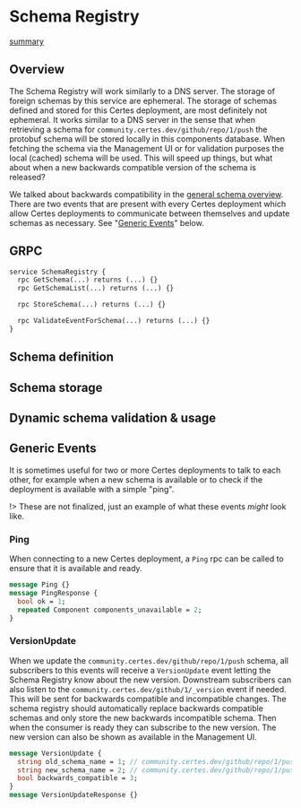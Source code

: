 # Schema Registry

[summary](_media/schema-registry-summary.md ':include')

## Overview

The Schema Registry will work similarly to a DNS server. The storage of foreign schemas by this service are ephemeral. The storage of schemas defined and stored for this Certes deployment, are most definitely not ephemeral. It works similar to a DNS server in the sense that when retrieving a schema for `community.certes.dev/github/repo/1/push` the protobuf schema will be stored locally in this components database. When fetching the schema via the Management UI or for validation purposes the local (cached) schema will be used. This will speed up things, but what about when a new backwards compatible version of the schema is released?

We talked about backwards compatibility in the [general schema overview](/schema#implementation). There are two events that are present with every Certes deployment which allow Certes deployments to communicate between themselves and update schemas as necessary. See "[Generic Events](#generic-events)" below.

## GRPC

```protobuf
service SchemaRegistry {
  rpc GetSchema(...) returns (...) {}
  rpc GetSchemaList(...) returns (...) {}

  rpc StoreSchema(...) returns (...) {}

  rpc ValidateEventForSchema(...) returns (...) {}
}
```

## Schema definition

## Schema storage

## Dynamic schema validation & usage

## Generic Events

It is sometimes useful for two or more Certes deployments to talk to each other, for example when a new schema is available or to check if the deployment is available with a simple "ping".

!> These are not finalized, just an example of what these events _might_ look like.

### Ping

When connecting to a new Certes deployment, a `Ping` rpc can be called to ensure that it is available and ready.

```protobuf
message Ping {}
message PingResponse {
  bool ok = 1;
  repeated Component components_unavailable = 2;
}
```

### VersionUpdate

When we update the `community.certes.dev/github/repo/1/push` schema, all subscribers to this events will receive a `VersionUpdate` event letting the Schema Registry know about the new version. Downstream subscribers can also listen to the `community.certes.dev/github/1/_version` event if needed. This will be sent for backwards compatible and incompatible changes. The schema registry should automatically replace backwards compatible schemas and only store the new backwards incompatible schema. Then when the consumer is ready they can subscribe to the new version. The new version can also be shown as available in the Management UI. 

```protobuf
message VersionUpdate {
  string old_schema_name = 1; // community.certes.dev/github/repo/1/push
  string new_schema_name = 2; // community.certes.dev/github/repo/1/push or community.certes.dev/github/repo/2/push
  bool backwards_compatible = 3;
}
message VersionUpdateResponse {}
```
